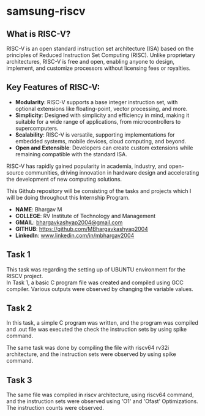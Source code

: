 # samsung-riscv

## What is RISC-V?
RISC-V is an open standard instruction set architecture (ISA) based on the principles of Reduced Instruction Set Computing (RISC). Unlike proprietary architectures, RISC-V is free and open, enabling anyone to design, implement, and customize processors without licensing fees or royalties. <br>

## Key Features of RISC-V:
* **Modularity**: RISC-V supports a base integer instruction set, with optional extensions like floating-point, vector processing, and more. <br>
* **Simplicity**: Designed with simplicity and efficiency in mind, making it suitable for a wide range of applications, from microcontrollers to supercomputers.
* **Scalability**: RISC-V is versatile, supporting implementations for embedded systems, mobile devices, cloud computing, and beyond. <br>
* **Open and Extensible**: Developers can create custom extensions while remaining compatible with the standard ISA. <br>

RISC-V has rapidly gained popularity in academia, industry, and open-source communities, driving innovation in hardware design and accelerating the development of new computing solutions. <br>

This Github repository will be consisting of the tasks and projects which I will be doing throughout this Internship Program.

* **NAME**: Bhargav M <br>
* **COLLEGE**: RV Institute of Technology and Management <br>
* **GMAIL**: bhargavkashyap2004@gmail.com <br>
* **GITHUB**: https://github.com/MBhargavkashyap2004 <br>
* **LinkedIn**: www.linkedin.com/in/mbhargav2004 <br>


## Task 1

This task was regarding the setting up of UBUNTU environment for the RISCV project. <br>
In Task 1, a basic C program file was created and compiled using GCC compiler. Various outputs were observed by changing the variable values. <br>

## Task 2

In this task, a simple C program was written, and the program was compiled and .out file was executed the check the instruction sets by using spike command. <br>

The same task was done by compiling the file with riscv64 rv32i architecture, and the instruction sets were observed by using spike command.

## Task 3


The same file was compiled in riscv architecture, using riscv64 command, and the instruction sets were observed using 'O1' and 'Ofast' Optimizations. <br>
The instruction counts were observed. <br>


